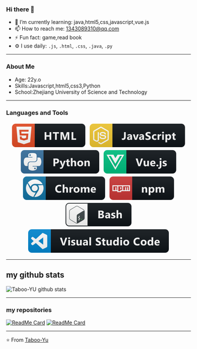### Hi there 👋
- 🌱 I’m currently learning: java,html5,css,javascript,vue.js
- 📫 How to reach me: 1343089310@qq.com
- ⚡ Fun fact: game,read book
- ⚙️ I use daily: `.js`, `.html`, `.css`, `.java`, `.py`

**************************
### About Me

- Age: 22y.o
- Skills:Javascript,html5,css3,Python
- School:Zhejiang University of Science and Technology

**************************
### Languages and Tools

<p align="center">
 <img src="https://raw.githubusercontent.com/8bithemant/8bithemant/master/svg/dev/languages/html.svg" alt="Twitter" style="vertical-align:top; margin:4px">
 <img src="https://raw.githubusercontent.com/8bithemant/8bithemant/master/svg/dev/languages/js.svg" alt="Twitter" style="vertical-align:top; margin:4px">
 <img src="https://raw.githubusercontent.com/8bithemant/8bithemant/master/svg/dev/languages/python.svg" alt="Twitter" style="vertical-align:top; margin:4px">
 <img src="https://raw.githubusercontent.com/8bithemant/8bithemant/master/svg/dev/frameworks/vue.svg" alt="Twitter" style="vertical-align:top; margin:4px">
 <img src="https://raw.githubusercontent.com/8bithemant/8bithemant/master/svg/dev/misc/chrome.svg" alt="Twitter" style="vertical-align:top; margin:4px">
 <img src="https://raw.githubusercontent.com/8bithemant/8bithemant/master/svg/dev/services/npm.svg" alt="Twitter" style="vertical-align:top; margin:4px">
 <img src="https://raw.githubusercontent.com/8bithemant/8bithemant/master/svg/dev/tools/bash.svg" alt="Twitter" style="vertical-align:top; margin:4px">
 <img src="https://raw.githubusercontent.com/8bithemant/8bithemant/master/svg/dev/tools/visualstudio_code.svg" alt="Twitter" style="vertical-align:top; margin:4px"></p>
 
****************************
## my github stats

![Taboo-YU github stats](https://github-readme-stats.vercel.app/api?username=Taboo-Yu&show_icons=true&hide_border=true&theme=highcontrast)

****************************
### my repositories

[![ReadMe Card](https://github-readme-stats.vercel.app/api/pin?username=Taboo-Yu&repo=ebooks)](https://github.com/Taboo-Yu/ebooks)
[![ReadMe Card](https://github-readme-stats.vercel.app/api/pin?username=Taboo-Yu&repo=daily-new)](https://github.com/Taboo-Yu/daily-new)

****************************
⭐️ From [Taboo-Yu](https://github.com/Taboo-Yu)


 
